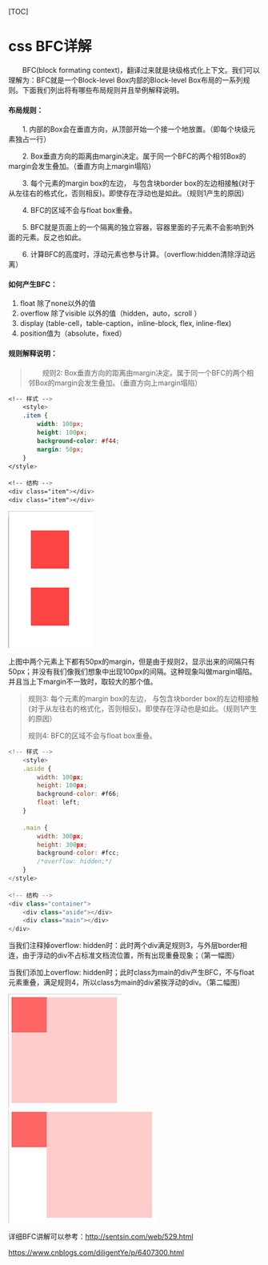 [TOC]



# css BFC详解

　　BFC(block formating context)，翻译过来就是块级格式化上下文。我们可以理解为：BFC就是一个Block-level Box内部的Block-level Box布局的一系列规则。下面我们列出将有哪些布局规则并且举例解释说明。

#### 布局规则：

　　1. 内部的Box会在垂直方向，从顶部开始一个接一个地放置。（即每个块级元素独占一行）

　　2. Box垂直方向的距离由margin决定。属于同一个BFC的两个相邻Box的margin会发生叠加。（垂直方向上margin塌陷）

　　3. 每个元素的margin box的左边， 与包含块border box的左边相接触(对于从左往右的格式化，否则相反)。即使存在浮动也是如此。（规则1产生的原因）

　　4. BFC的区域不会与float box重叠。

　　5. BFC就是页面上的一个隔离的独立容器，容器里面的子元素不会影响到外面的元素。反之也如此。

　　6. 计算BFC的高度时，浮动元素也参与计算。（overflow:hidden清除浮动远离）

#### 如何产生BFC：

1. float 除了none以外的值
2. overflow 除了visible 以外的值（hidden，auto，scroll ）
3. display (table-cell，table-caption，inline-block, flex, inline-flex)
4. position值为（absolute，fixed）

#### 规则解释说明：

> 　　规则2: Box垂直方向的距离由margin决定。属于同一个BFC的两个相邻Box的margin会发生叠加。（垂直方向上margin塌陷）

```css
<!-- 样式 -->
    <style>
    .item {
        width: 100px;
        height: 100px;
        background-color: #f44;
        margin: 50px;
    }
</style>

<!-- 结构 -->
<div class="item"></div>
<div class="item"></div>
```

![img](image-201808061136/image-20180920180417858.png)

上图中两个元素上下都有50px的margin，但是由于规则2，显示出来的间隔只有50px；并没有我们像我们想象中出现100px的间隔。这种现象叫做margin塌陷。并且当上下margin不一致时，取较大的那个值。

> 规则3: 每个元素的margin box的左边， 与包含块border box的左边相接触(对于从左往右的格式化，否则相反)。即使存在浮动也是如此。（规则1产生的原因）
>
> 规则4: BFC的区域不会与float box重叠。

```js
<!-- 样式 -->
    <style>
    .aside {
        width: 100px;
        height: 100px;
        background-color: #f66;
        float: left;
    }
    
    .main {
        width: 300px;
        height: 300px;
        background-color: #fcc;
        /*overflow: hidden;*/
    }
</style>

<!-- 结构 -->
<div class="container">
    <div class="aside"></div>
    <div class="main"></div>
</div>
```

当我们注释掉overflow: hidden时：此时两个div满足规则3，与外层border相连，由于浮动的div不占标准文档流位置，所有出现重叠现象；（第一幅图）

当我们添加上overflow: hidden时；此时class为main的div产生BFC，不与float元素重叠，满足规则4，所以class为main的div紧挨浮动的div。（第二幅图）

![img](image-201808061136/image-20180920180509289.png)                          ![img](image-201808061136/image-20180920180517965.png)

 

详细BFC讲解可以参考：http://sentsin.com/web/529.html





https://www.cnblogs.com/diligentYe/p/6407300.html
